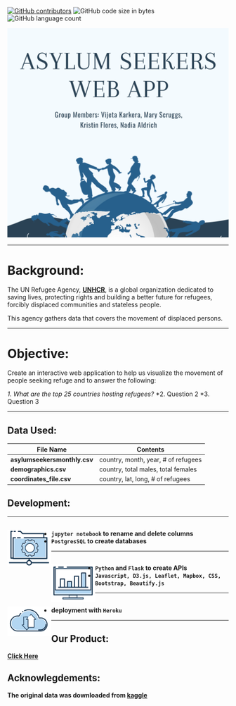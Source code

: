 [![GitHub contributors](https://img.shields.io/github/contributors/kflores56/project_2?logo=Github&style=for-the-badge)](https://github.com/kflores56/project_2/graphs/contributors)
![GitHub code size in bytes](https://img.shields.io/github/languages/code-size/kflores56/project_2?style=for-the-badge)
![GitHub language count](https://img.shields.io/github/languages/count/kflores56/project_2?style=for-the-badge)


[![Header](https://raw.githubusercontent.com/nadiaaldrich/project_2/main/project2_logo.png "Header")](https://asylumseekersapp.herokuapp.com/)


---


# Background:

The UN Refugee Agency, [**UNHCR**](https://www.unhcr.org/en-us/about-us.html), is a global organization dedicated to saving lives, protecting rights and building a better future for refugees, forcibly displaced communities and stateless people.

This agency gathers data that covers the movement of displaced persons.

---

# Objective: 

Create an interactive web application to help us visualize the movement of people seeking refuge and to answer the following:


*1. What are the top 25 countries hosting refugees?*
*2. Question 2
*3. Question 3


---

## Data Used:

File Name | Contents
------------ | -------------
**asylumseekersmonthly.csv** | country, month, year, # of refugees
**demographics.csv** | country, total males, total females 
**coordinates_file.csv** | country, lat, long, # of refugees



## Development: 
---
<a href="https:github.com/nadiaaldrich/project_2/main"><img width="100" align='left' src="files_icon.png?raw=true"></a>
<b/> 
---
- `jupyter notebook` to rename and delete columns
- `PostgresSQL` to create databases 
---
<a href="https:github.com/nadiaaldrich/project_2/main"><img width="100" align='left' src="visuals.png?raw=true"></a> 
<b/>
---
-  `Python` and `Flask` to create APIs
-  `Javascript, D3.js, Leaflet, Mapbox, CSS, Bootstrap, Beautify.js`
---
<a href="https:github.com/nadiaaldrich/project_2/main"><img width="100" align='left' src="cloud.png?raw=true"></a> 
<b/>
---
-  deployment with `Heroku`
--- 







## Our Product:

[**Click Here**](https://asylumseekersapp.herokuapp.com/)



## Acknowlegdements: 
The original data was downloaded from [kaggle](https://www.kaggle.com/unitednations/refugee-data)




